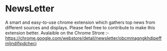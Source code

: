 # NewsLetter
A smart and easy-to-use chrome extension which gathers top news from different sources and displays.
Please feel free to contribute to make this extension better.
Avalaible on the Chrome Strore :-https://chrome.google.com/webstore/detail/newsletter/obcmmagngkhdjpeffmljndifipdchecj
